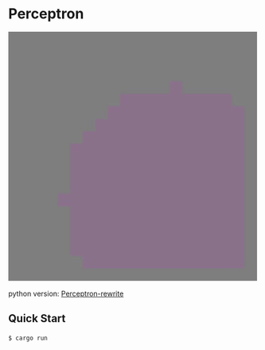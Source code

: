 # Perceptron

![gif](./gif.gif)

python version: [Perceptron-rewrite](https://github.com/SIGMazer/perceptron-rewrite)

## Quick Start

```console
$ cargo run
```

